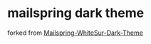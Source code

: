 # mailspring dark theme

forked from [Mailspring-WhiteSur-Dark-Theme](https://github.com/murakami-marco/Mailspring-WhiteSur-Dark-Theme)
